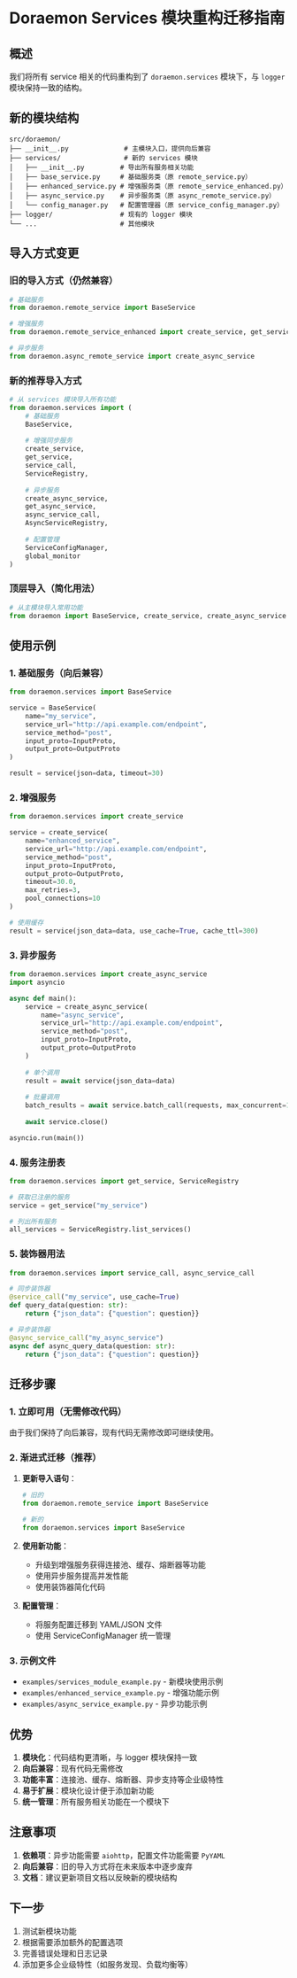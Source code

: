 # Doraemon Services 模块重构迁移指南

## 概述

我们将所有 service 相关的代码重构到了 `doraemon.services` 模块下，与 `logger` 模块保持一致的结构。

## 新的模块结构

```
src/doraemon/
├── __init__.py              # 主模块入口，提供向后兼容
├── services/                # 新的 services 模块
│   ├── __init__.py         # 导出所有服务相关功能
│   ├── base_service.py     # 基础服务类（原 remote_service.py）
│   ├── enhanced_service.py # 增强服务类（原 remote_service_enhanced.py）
│   ├── async_service.py    # 异步服务类（原 async_remote_service.py）
│   └── config_manager.py   # 配置管理器（原 service_config_manager.py）
├── logger/                 # 现有的 logger 模块
└── ...                     # 其他模块
```

## 导入方式变更

### 旧的导入方式（仍然兼容）

```python
# 基础服务
from doraemon.remote_service import BaseService

# 增强服务
from doraemon.remote_service_enhanced import create_service, get_service

# 异步服务
from doraemon.async_remote_service import create_async_service
```

### 新的推荐导入方式

```python
# 从 services 模块导入所有功能
from doraemon.services import (
    # 基础服务
    BaseService,
    
    # 增强同步服务
    create_service,
    get_service,
    service_call,
    ServiceRegistry,
    
    # 异步服务
    create_async_service,
    get_async_service,
    async_service_call,
    AsyncServiceRegistry,
    
    # 配置管理
    ServiceConfigManager,
    global_monitor
)
```

### 顶层导入（简化用法）

```python
# 从主模块导入常用功能
from doraemon import BaseService, create_service, create_async_service
```

## 使用示例

### 1. 基础服务（向后兼容）

```python
from doraemon.services import BaseService

service = BaseService(
    name="my_service",
    service_url="http://api.example.com/endpoint",
    service_method="post",
    input_proto=InputProto,
    output_proto=OutputProto
)

result = service(json=data, timeout=30)
```

### 2. 增强服务

```python
from doraemon.services import create_service

service = create_service(
    name="enhanced_service",
    service_url="http://api.example.com/endpoint",
    service_method="post",
    input_proto=InputProto,
    output_proto=OutputProto,
    timeout=30.0,
    max_retries=3,
    pool_connections=10
)

# 使用缓存
result = service(json_data=data, use_cache=True, cache_ttl=300)
```

### 3. 异步服务

```python
from doraemon.services import create_async_service
import asyncio

async def main():
    service = create_async_service(
        name="async_service",
        service_url="http://api.example.com/endpoint",
        service_method="post",
        input_proto=InputProto,
        output_proto=OutputProto
    )
    
    # 单个调用
    result = await service(json_data=data)
    
    # 批量调用
    batch_results = await service.batch_call(requests, max_concurrent=10)
    
    await service.close()

asyncio.run(main())
```

### 4. 服务注册表

```python
from doraemon.services import get_service, ServiceRegistry

# 获取已注册的服务
service = get_service("my_service")

# 列出所有服务
all_services = ServiceRegistry.list_services()
```

### 5. 装饰器用法

```python
from doraemon.services import service_call, async_service_call

# 同步装饰器
@service_call("my_service", use_cache=True)
def query_data(question: str):
    return {"json_data": {"question": question}}

# 异步装饰器
@async_service_call("my_async_service")
async def async_query_data(question: str):
    return {"json_data": {"question": question}}
```

## 迁移步骤

### 1. 立即可用（无需修改代码）

由于我们保持了向后兼容，现有代码无需修改即可继续使用。

### 2. 渐进式迁移（推荐）

1. **更新导入语句**：
   ```python
   # 旧的
   from doraemon.remote_service import BaseService
   
   # 新的
   from doraemon.services import BaseService
   ```

2. **使用新功能**：
   - 升级到增强服务获得连接池、缓存、熔断器等功能
   - 使用异步服务提高并发性能
   - 使用装饰器简化代码

3. **配置管理**：
   - 将服务配置迁移到 YAML/JSON 文件
   - 使用 ServiceConfigManager 统一管理

### 3. 示例文件

- `examples/services_module_example.py` - 新模块使用示例
- `examples/enhanced_service_example.py` - 增强功能示例  
- `examples/async_service_example.py` - 异步功能示例

## 优势

1. **模块化**：代码结构更清晰，与 logger 模块保持一致
2. **向后兼容**：现有代码无需修改
3. **功能丰富**：连接池、缓存、熔断器、异步支持等企业级特性
4. **易于扩展**：模块化设计便于添加新功能
5. **统一管理**：所有服务相关功能在一个模块下

## 注意事项

1. **依赖项**：异步功能需要 `aiohttp`，配置文件功能需要 `PyYAML`
2. **向后兼容**：旧的导入方式将在未来版本中逐步废弃
3. **文档**：建议更新项目文档以反映新的模块结构

## 下一步

1. 测试新模块功能
2. 根据需要添加额外的配置选项
3. 完善错误处理和日志记录
4. 添加更多企业级特性（如服务发现、负载均衡等）
